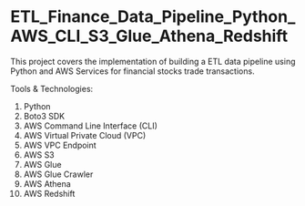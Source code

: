 # ETL_Finance_Data_Pipeline_Python_AWS_CLI_S3_Glue_Athena_Redshift

This project covers the implementation of building a ETL data pipeline using Python and AWS Services for financial stocks trade transactions.  

Tools & Technologies: 
1. Python
2. Boto3 SDK
3. AWS Command Line Interface (CLI)
4. AWS Virtual Private Cloud (VPC)
5. AWS VPC Endpoint
6. AWS S3
7. AWS Glue
8. AWS Glue Crawler
9. AWS Athena
10. AWS Redshift
